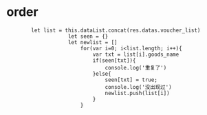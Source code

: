 # order

            let list = this.dataList.concat(res.datas.voucher_list)
						let seen = {}
						let newlist = []
							for(var i=0; i<list.length; i++){
								var txt = list[i].goods_name
								if(seen[txt]){
									console.log('重复了')
								}else{
									seen[txt] = true;
									console.log('没出现过')
									newlist.push(list[i])
								}
							}
